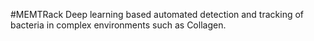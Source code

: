 #MEMTRack
Deep learning based automated detection and tracking of bacteria in complex environments such as Collagen.
